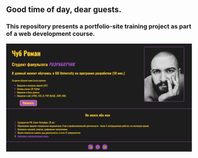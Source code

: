 ## Good time of day, dear guests. 
### This repository presents a portfolio-site training project as part of a web development course.
![Alt-текст](https://github.com/romanasti/my_web_site/blob/main/screen%20from%20web.png)
